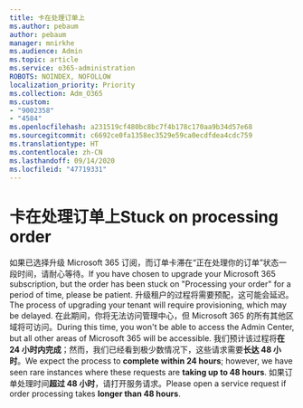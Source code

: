```yaml
---
title: 卡在处理订单上
ms.author: pebaum
author: pebaum
manager: mnirkhe
ms.audience: Admin
ms.topic: article
ms.service: o365-administration
ROBOTS: NOINDEX, NOFOLLOW
localization_priority: Priority
ms.collection: Adm_O365
ms.custom:
- "9002358"
- "4584"
ms.openlocfilehash: a231519cf480bc8bc7f4b178c170aa9b34d57e68
ms.sourcegitcommit: c6692ce0fa1358ec3529e59ca0ecdfdea4cdc759
ms.translationtype: HT
ms.contentlocale: zh-CN
ms.lasthandoff: 09/14/2020
ms.locfileid: "47719331"
---
```

# <a name="stuck-on-processing-order"></a><span data-ttu-id="185df-102">卡在处理订单上</span><span class="sxs-lookup"><span data-stu-id="185df-102">Stuck on processing order</span></span>

<span data-ttu-id="185df-103">如果已选择升级 Microsoft 365 订阅，而订单卡滞在“正在处理你的订单”状态一段时间，请耐心等待。</span><span class="sxs-lookup"><span data-stu-id="185df-103">If you have chosen to upgrade your Microsoft 365 subscription, but the order has been stuck on "Processing your order" for a period of time, please be patient.</span></span> <span data-ttu-id="185df-104">升级租户的过程将需要预配，这可能会延迟。</span><span class="sxs-lookup"><span data-stu-id="185df-104">The process of upgrading your tenant will require provisioning, which may be delayed.</span></span> <span data-ttu-id="185df-105">在此期间，你将无法访问管理中心，但 Microsoft 365 的所有其他区域将可访问。</span><span class="sxs-lookup"><span data-stu-id="185df-105">During this time, you won't be able to access the Admin Center, but all other areas of Microsoft 365 will be accessible.</span></span> <span data-ttu-id="185df-106">我们预计该过程将**在 24 小时内完成**；然而，我们已经看到极少数情况下，这些请求需要**长达 48 小时**。</span><span class="sxs-lookup"><span data-stu-id="185df-106">We expect the process to **complete within 24 hours**; however, we have seen rare instances where these requests are **taking up to 48 hours**.</span></span> <span data-ttu-id="185df-107">如果订单处理时间**超过 48 小时**，请打开服务请求。</span><span class="sxs-lookup"><span data-stu-id="185df-107">Please open a service request if order processing takes **longer than 48 hours**.</span></span>
